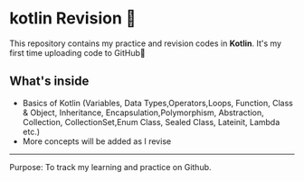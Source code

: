 # kotlin Revision 🚀
This repository contains my practice and revision codes in **Kotlin**.
It's my first time uploading code to GitHub🎉

##  What's inside
- Basics of Kotlin (Variables, Data Types,Operators,Loops, Function, Class & Object, Inheritance, Encapsulation,Polymorphism, Abstraction, Collection, CollectionSet,Enum Class, Sealed Class, Lateinit, Lambda etc.)
- More concepts will be added as I revise

----
Purpose: To track my learning and practice on Github.
